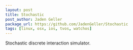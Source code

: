 ```yaml
---
layout: post
title: Stochastic
post_author: Jaden Geller
package_url: https://github.com/JadenGeller/Stochastic
tags: [linux, osx, ios, tvos, watchos]
---
```


Stochastic discrete interaction simulator.

<!--PKG_END-->
